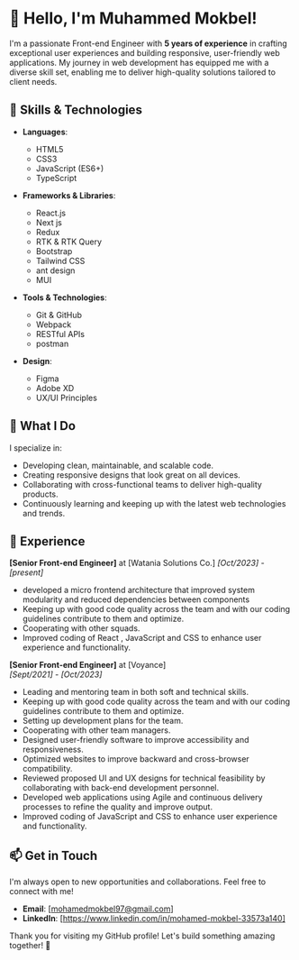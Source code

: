 # 👋 Hello, I'm Muhammed Mokbel!

I'm a passionate Front-end Engineer with **5 years of experience** in crafting exceptional user experiences and building responsive, user-friendly web applications. My journey in web development has equipped me with a diverse skill set, enabling me to deliver high-quality solutions tailored to client needs.

## 🚀 Skills & Technologies

- **Languages**: 
  - HTML5
  - CSS3
  - JavaScript (ES6+)
  - TypeScript
  
- **Frameworks & Libraries**:
  - React.js
  - Next js
  - Redux
  - RTK & RTK Query
  - Bootstrap
  - Tailwind CSS
  - ant design
  - MUI
  
- **Tools & Technologies**:
  - Git & GitHub
  - Webpack
  - RESTful APIs
  - postman

- **Design**:
  - Figma
  - Adobe XD
  - UX/UI Principles

## 🌟 What I Do

I specialize in:
- Developing clean, maintainable, and scalable code.
- Creating responsive designs that look great on all devices.
- Collaborating with cross-functional teams to deliver high-quality products.
- Continuously learning and keeping up with the latest web technologies and trends.

## 💼 Experience

**[Senior Front-end Engineer]** at [Watania Solutions Co.]
  *[Oct/2023] - [present]*  
  - developed a micro frontend architecture that improved system modularity and 
    reduced dependencies between components
  - Keeping up with good code quality across the team and with our coding guidelines contribute to them and optimize.
  - Cooperating with other squads.
  - Improved coding of React , JavaScript and CSS to enhance user experience and 
  functionality.

  
**[Senior Front-end Engineer]** at [Voyance]  
  *[Sept/2021] - [Oct/2023]*  
   - Leading and mentoring team in both soft and technical skills.
   - Keeping up with good code quality across the team and with our coding guidelines contribute to them and optimize.
   - Setting up development plans for the team.
   - Cooperating with other team managers.
   - Designed user-friendly software to improve accessibility and responsiveness.
   - Optimized websites to improve backward and cross-browser compatibility.
   - Reviewed proposed UI and UX designs for technical feasibility by collaborating with 
     back-end development personnel.
   - Developed web applications using Agile and continuous delivery processes to 
     refine the quality and improve output.
   - Improved coding of JavaScript and CSS to enhance user experience and 
     functionality.


## 📫 Get in Touch

I'm always open to new opportunities and collaborations. Feel free to connect with me!

- **Email**: [mohamedmokbel97@gmail.com]
- **LinkedIn**: [https://www.linkedin.com/in/mohamed-mokbel-33573a140]


Thank you for visiting my GitHub profile! Let's build something amazing together! 🚀
